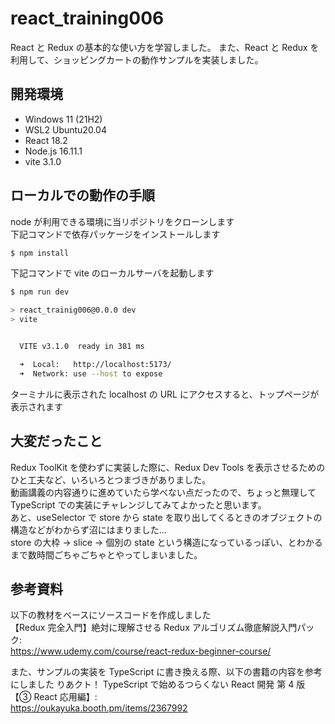 # react_training006

React と Redux の基本的な使い方を学習しました。
また、React と Redux を利用して、ショッピングカートの動作サンプルを実装しました。

## 開発環境

- Windows 11 (21H2)
- WSL2 Ubuntu20.04
- React 18.2
- Node.js 16.11.1
- vite 3.1.0

## ローカルでの動作の手順

node が利用できる環境に当リポジトリをクローンします  
下記コマンドで依存パッケージをインストールします

```bash
$ npm install
```

下記コマンドで vite のローカルサーバを起動します

```bash
$ npm run dev

> react_trainig006@0.0.0 dev
> vite


  VITE v3.1.0  ready in 381 ms

  ➜  Local:   http://localhost:5173/
  ➜  Network: use --host to expose
```

ターミナルに表示された localhost の URL にアクセスすると、トップページが表示されます

## 大変だったこと

Redux ToolKit を使わずに実装した際に、Redux Dev Tools を表示させるためのひと工夫など、いろいろとつまづきがありました。  
動画講義の内容通りに進めていたら学べない点だったので、ちょっと無理して TypeScript での実装にチャレンジしてみてよかったと思います。  
あと、useSelector で store から state を取り出してくるときのオブジェクトの構造などがわからず沼にはまりました...  
store の大枠 -> slice -> 個別の state という構造になっているっぽい、とわかるまで数時間ごちゃごちゃとやってしまいました。

## 参考資料

以下の教材をベースにソースコードを作成しました  
【Redux 完全入門】絶対に理解させる Redux アルゴリズム徹底解説入門パック:  
https://www.udemy.com/course/react-redux-beginner-course/

また、サンプルの実装を TypeScript に書き換える際、以下の書籍の内容を参考にしました
りあクト！ TypeScript で始めるつらくない React 開発 第 4 版【③ React 応用編】:  
https://oukayuka.booth.pm/items/2367992
